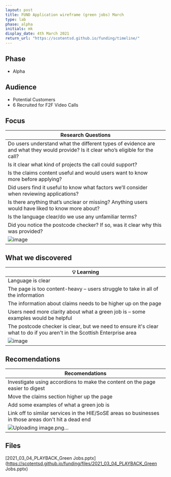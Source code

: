 ```yaml
---
layout: post
title: FUND Application wireframe (green jobs) March
type: lab
phase: alpha
initials: mk
display_date: 4th March 2021
return_url: "https://scotentsd.github.io/funding/timeline/"
---
```


## Phase 
- Alpha

## Audience

- Potential Customers
- 6 Recruited for F2F Video Calls

## Focus

| Research Questions
| ---
| Do users understand what the different types of evidence are and what they would provide? Is it clear who’s eligible for the call? 
| Is it clear what kind of projects the call could support? 
| Is the claims content useful and would users want to know more before applying? 
| Did users find it useful to know what factors we’ll consider when reviewing applications? 
| Is there anything that’s unclear or missing? Anything users would have liked to know more about? 
| Is the language clear/do we use any unfamiliar terms? 
| Did you notice the postcode checker? If so, was it clear why this was provided?
| ![image](https://user-images.githubusercontent.com/81757793/113885191-8ddfdd00-97b7-11eb-833e-4d256994df86.png)


## What we discovered

| 💡 Learning
| ---
| Language is clear
| The page is too content-heavy – users struggle to take in all of the information
| The information about claims needs to be higher up on the page
| Users need more clarity about what a green job is – some examples would be helpful
| The postcode checker is clear, but we need to ensure it's clear what to do if you aren't in the Scottish Enterprise area
| ![image](https://user-images.githubusercontent.com/81757793/113885322-a9e37e80-97b7-11eb-9035-b4852b67d4ff.png)


## Recomendations

| Recomendations
| ---
| Investigate using accordions to make the content on the page easier to digest
| Move the claims section higher up the page
| Add some examples of what a green job is
| Link off to similar services in the HIE/SoSE areas so businesses in those areas don't hit a dead end
| ![Uploading image.png…]()


## Files
[2021_03_04_PLAYBACK_Green Jobs.pptx](https://scotentsd.github.io/funding/files/2021_03_04_PLAYBACK_Green Jobs.pptx)
<!--more-->
